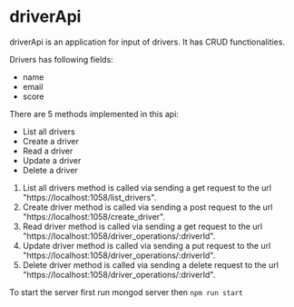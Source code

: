 # driverApi
driverApi is an application for input of drivers. It has CRUD functionalities.

Drivers has following fields:
- name
- email
- score

There are 5 methods implemented in this api:
* List all drivers
* Create a driver
* Read a driver
* Update a driver
* Delete a driver

1. List all drivers method is called via sending a get request to the url "https://localhost:1058/list_drivers".
2. Create driver method is called via sending a post request to the url "https://localhost:1058/create_driver".
3. Read driver method is called via sending a get request to the url "https://localhost:1058/driver_operations/:driverId".
4. Update driver method is called via sending a put request to the url "https://localhost:1058/driver_operations/:driverId".
5. Delete driver method is called via sending a delete request to the url "https://localhost:1058/driver_operations/:driverId".

To start the server first run mongod server then 
```npm run start```

